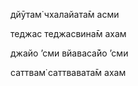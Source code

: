 дйӯтам̇ чхалайата̄м асми

теджас теджасвина̄м ахам

джайо ’сми вйаваса̄йо ’сми

саттвам̇ саттвавата̄м ахам